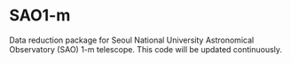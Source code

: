 # SAO1-m
Data reduction package for Seoul National University Astronomical Observatory (SAO) 1-m telescope.
This code will be updated continuously.
